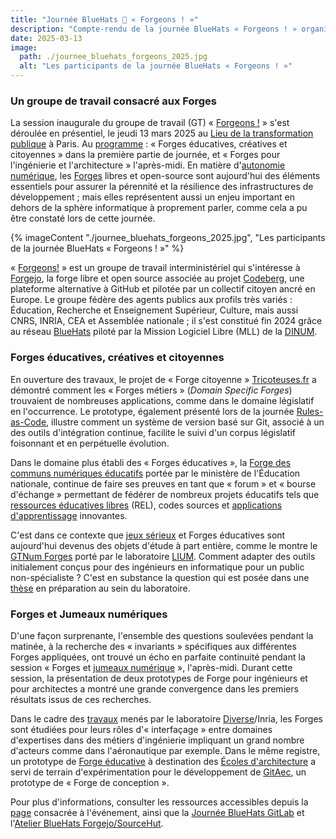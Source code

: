 ```yaml
---
title: "Journée BlueHats 🧢 « Forgeons ! »"
description: "Compte-rendu de la journée BlueHats « Forgeons ! » organisée le 13 mars 2025."
date: 2025-03-13
image:
  path: ./journee_bluehats_forgeons_2025.jpg
  alt: "Les participants de la journée BlueHats « Forgeons ! »"
---
```

### Un groupe de travail consacré aux Forges

La session inaugurale du groupe de travail (GT) « [Forgeons !](https://forgeons.org) » s'est déroulée en présentiel, le jeudi 13 mars 2025 au [Lieu de la transformation publique](https://www.modernisation.gouv.fr/accompagner-les-administrations/laboratoires-interministeriels-dinnovation/lieu-de-la) à Paris. Au [programme](https://forgeons.org/programme.html) : « Forges éducatives, créatives et citoyennes » dans la première partie de journée, et « Forges pour l'ingénierie et l'architecture » l'après-midi. En matière d'[autonomie numérique](https://www.standblog.org/blog/post/2025/03/15/l-autonomie-strategique-plutot-que-la-souverainete-technologique), les [Forges](https://fr.wikipedia.org/wiki/Forge_(informatique)) libres et open-source sont aujourd'hui des éléments essentiels pour assurer la pérennité et la résilience des infrastructures de développement ; mais elles représentent aussi un enjeu important en dehors de la sphère informatique à proprement parler, comme cela a pu être constaté lors de cette journée.

{% imageContent "./journee_bluehats_forgeons_2025.jpg", "Les participants de la journée BlueHats « Forgeons ! »" %}

« [Forgeons!](https://forgeons.org) » est un groupe de travail interministériel qui s'intéresse à [Forgejo](https://forgejo.org), la forge libre et open source associée au projet [Codeberg](https://codeberg.org), une plateforme alternative à GitHub et pilotée par un collectif citoyen ancré en Europe.  Le groupe fédère des agents publics aux profils très variés : Éducation, Recherche et Enseignement Supérieur, Culture, mais aussi CNRS, INRIA, CEA et Assemblée nationale ; il s'est constitué fin 2024 grâce au réseau [BlueHats](https://code.gouv.fr/fr/bluehats/) piloté par la Mission Logiciel Libre (MLL) de la [DINUM](https://fr.wikipedia.org/wiki/Direction_interminist%C3%A9rielle_du_Num%C3%A9rique).

### Forges éducatives, créatives et citoyennes

En ouverture des travaux, le projet de « Forge citoyenne » [Tricoteuses.fr](https://tricoteuses.fr) a démontré comment les « Forges métiers » (*Domain Specific Forges*) trouvaient de nombreuses applications, comme dans le domaine législatif en l'occurrence. Le prototype, également présenté lors de la journée [Rules-as-Code](https://www.numerique.gouv.fr/actualites/rules-as-code-europe-retour-sur-la-premiere-edition-de-mars-2025/), illustre comment un système de version basé sur Git, associé à un des outils d'intégration continue, facilite le suivi d'un corpus législatif foisonnant et en perpétuelle évolution.

Dans le domaine plus établi des « Forges éducatives », la [Forge des communs numériques éducatifs](https://docs.forge.apps.education.fr/) portée par le ministère de l'Éducation nationale, continue de faire ses preuves en tant que « forum » et « bourse d'échange » permettant de fédérer de nombreux projets éducatifs tels que [ressources éducatives libres](https://fr.wikipedia.org/wiki/Ressources_%C3%A9ducatives_libres) (REL), codes sources et [applications d'apprentissage](https://educajou.forge.apps.education.fr/chocomultiples/?flou=false&details=true&papier=false&separations=false&couleurs-x=false&couleurs-y=false&couleurs-alternees=false&afficher-facteur-a=true&afficher-facteur-b=true&afficher-resultat=true&selection=aucune&type-papier=papier1.svg&taille-flou=90&intensite-flou=10) innovantes.

C'est dans ce contexte que [jeux sérieux](https://fr.wikipedia.org/wiki/Jeu_s%C3%A9rieux) et Forges éducatives sont aujourd'hui devenus des objets d'étude à part entière, comme le montre le [GTNum Forges](https://gtnum.forge.apps.education.fr/) porté par le laboratoire [LIUM](https://lium.univ-lemans.fr/). Comment adapter des outils initialement conçus pour des ingénieurs en informatique pour un public non-spécialiste ? C'est en substance la question qui est posée dans une [thèse](https://lium.univ-lemans.fr/thierry-forest/) en préparation au sein du laboratoire.

### Forges et Jumeaux numériques

D'une façon surprenante, l'ensemble des questions soulevées pendant la matinée, à la recherche des « invariants » spécifiques aux différentes Forges appliquées, ont trouvé un écho en parfaite continuité pendant la session « Forges et [jumeaux numérique](https://fr.wikipedia.org/wiki/Jumeau_num%C3%A9rique) », l'après-midi. Durant cette session, la présentation de deux prototypes de Forge pour ingénieurs et pour architectes a montré une grande convergence dans les premiers résultats issus de ces recherches.

Dans le cadre des [travaux](https://radar.inria.fr/report/2024/diverse/index.html) menés par le laboratoire [Diverse](https://www.diverse-team.fr/)/Inria, les Forges sont étudiées pour leurs rôles d'« interfaçage » entre domaines d'expertises dans des métiers d'ingénierie impliquant un grand nombre d'acteurs comme dans l'aéronautique par exemple. Dans le même registre, un prototype de [Forge éducative](https://forge.codeatlas.cc) à destination des [Écoles d'architecture](https://www.culture.gouv.fr/Thematiques/architecture/Formations-recherche-et-metiers/les-formations-d-architecte-et-de-paysagiste/les-cursus-et-les-diplomes/les-ecoles-nationales-superieures-d-architecture) a servi de terrain d'expérimentation pour le développement de [GitAec](https://gitaec.org), un prototype de « Forge de conception ».

Pour plus d'informations, consulter les ressources accessibles depuis la [page](https://forgeons.org/bluehats.html) consacrée à l'événement, ainsi que la [Journée BlueHats GitLab](https://code.gouv.fr/fr/bluehats/contribuer-a-gitlab-ce-2024/) et l'[Atelier BlueHats Forgejo/SourceHut](https://code.gouv.fr/fr/bluehats/autres-forges/).



